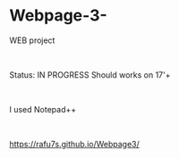 # Webpage-3-
WEB project

<br>

Status: IN PROGRESS
Should works on 17'+

<br>

I used Notepad++

<br> 

https://rafu7s.github.io/Webpage3/



